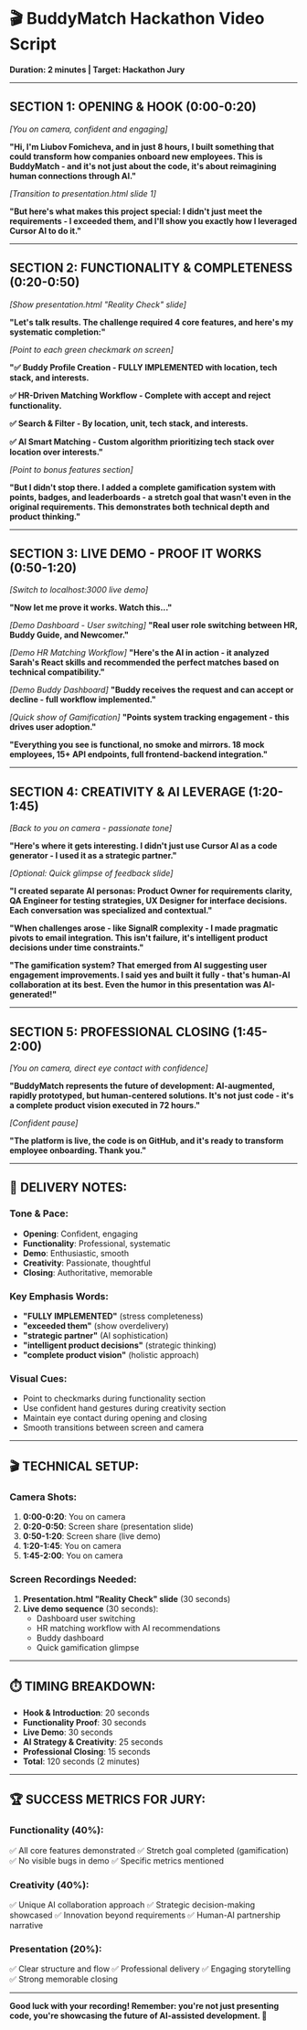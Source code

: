 # 🎬 BuddyMatch Hackathon Video Script
**Duration: 2 minutes | Target: Hackathon Jury**

---

## **SECTION 1: OPENING & HOOK (0:00-0:20)**
*[You on camera, confident and engaging]*

**"Hi, I'm Liubov Fomicheva, and in just 8 hours, I built something that could transform how companies onboard new employees. This is BuddyMatch - and it's not just about the code, it's about reimagining human connections through AI."**

*[Transition to presentation.html slide 1]*

**"But here's what makes this project special: I didn't just meet the requirements - I exceeded them, and I'll show you exactly how I leveraged Cursor AI to do it."**

---

## **SECTION 2: FUNCTIONALITY & COMPLETENESS (0:20-0:50)**
*[Show presentation.html "Reality Check" slide]*

**"Let's talk results. The challenge required 4 core features, and here's my systematic completion:"**

*[Point to each green checkmark on screen]*

**"✅ Buddy Profile Creation - FULLY IMPLEMENTED with location, tech stack, and interests.**

**✅ HR-Driven Matching Workflow - Complete with accept and reject functionality.**

**✅ Search & Filter - By location, unit, tech stack, and interests.**

**✅ AI Smart Matching - Custom algorithm prioritizing tech stack over location over interests."**

*[Point to bonus features section]*

**"But I didn't stop there. I added a complete gamification system with points, badges, and leaderboards - a stretch goal that wasn't even in the original requirements. This demonstrates both technical depth and product thinking."**

---

## **SECTION 3: LIVE DEMO - PROOF IT WORKS (0:50-1:20)**
*[Switch to localhost:3000 live demo]*

**"Now let me prove it works. Watch this..."**

*[Demo Dashboard - User switching]*
**"Real user role switching between HR, Buddy Guide, and Newcomer."**

*[Demo HR Matching Workflow]*
**"Here's the AI in action - it analyzed Sarah's React skills and recommended the perfect matches based on technical compatibility."**

*[Demo Buddy Dashboard]*
**"Buddy receives the request and can accept or decline - full workflow implemented."**

*[Quick show of Gamification]*
**"Points system tracking engagement - this drives user adoption."**

**"Everything you see is functional, no smoke and mirrors. 18 mock employees, 15+ API endpoints, full frontend-backend integration."**

---

## **SECTION 4: CREATIVITY & AI LEVERAGE (1:20-1:45)**
*[Back to you on camera - passionate tone]*

**"Here's where it gets interesting. I didn't just use Cursor AI as a code generator - I used it as a strategic partner."**

*[Optional: Quick glimpse of feedback slide]*

**"I created separate AI personas: Product Owner for requirements clarity, QA Engineer for testing strategies, UX Designer for interface decisions. Each conversation was specialized and contextual."**

**"When challenges arose - like SignalR complexity - I made pragmatic pivots to email integration. This isn't failure, it's intelligent product decisions under time constraints."**

**"The gamification system? That emerged from AI suggesting user engagement improvements. I said yes and built it fully - that's human-AI collaboration at its best. Even the humor in this presentation was AI-generated!"**

---

## **SECTION 5: PROFESSIONAL CLOSING (1:45-2:00)**
*[You on camera, direct eye contact with confidence]*

**"BuddyMatch represents the future of development: AI-augmented, rapidly prototyped, but human-centered solutions. It's not just code - it's a complete product vision executed in 72 hours."**

*[Confident pause]*

**"The platform is live, the code is on GitHub, and it's ready to transform employee onboarding. Thank you."**

---

## **🎯 DELIVERY NOTES:**

### **Tone & Pace:**
- **Opening**: Confident, engaging
- **Functionality**: Professional, systematic
- **Demo**: Enthusiastic, smooth
- **Creativity**: Passionate, thoughtful
- **Closing**: Authoritative, memorable

### **Key Emphasis Words:**
- **"FULLY IMPLEMENTED"** (stress completeness)
- **"exceeded them"** (show overdelivery)
- **"strategic partner"** (AI sophistication)
- **"intelligent product decisions"** (strategic thinking)
- **"complete product vision"** (holistic approach)

### **Visual Cues:**
- Point to checkmarks during functionality section
- Use confident hand gestures during creativity section
- Maintain eye contact during opening and closing
- Smooth transitions between screen and camera

---

## **🎬 TECHNICAL SETUP:**

### **Camera Shots:**
1. **0:00-0:20**: You on camera
2. **0:20-0:50**: Screen share (presentation slide)
3. **0:50-1:20**: Screen share (live demo)
4. **1:20-1:45**: You on camera
5. **1:45-2:00**: You on camera

### **Screen Recordings Needed:**
1. **Presentation.html "Reality Check" slide** (30 seconds)
2. **Live demo sequence** (30 seconds):
   - Dashboard user switching
   - HR matching workflow with AI recommendations
   - Buddy dashboard
   - Quick gamification glimpse

---

## **⏱️ TIMING BREAKDOWN:**

- **Hook & Introduction**: 20 seconds
- **Functionality Proof**: 30 seconds  
- **Live Demo**: 30 seconds
- **AI Strategy & Creativity**: 25 seconds
- **Professional Closing**: 15 seconds
- **Total**: 120 seconds (2 minutes)

---

## **🏆 SUCCESS METRICS FOR JURY:**

### **Functionality (40%):**
✅ All core features demonstrated
✅ Stretch goal completed (gamification)
✅ No visible bugs in demo
✅ Specific metrics mentioned

### **Creativity (40%):**
✅ Unique AI collaboration approach
✅ Strategic decision-making showcased
✅ Innovation beyond requirements
✅ Human-AI partnership narrative

### **Presentation (20%):**
✅ Clear structure and flow
✅ Professional delivery
✅ Engaging storytelling
✅ Strong memorable closing

---

**Good luck with your recording! Remember: you're not just presenting code, you're showcasing the future of AI-assisted development. 🚀**
